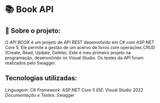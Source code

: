 # 📚 Book API

## 📖 Sobre o projeto: 

O *API BOOK* é um projeto de API REST desenvolvido em C# com ASP.NET Core 5. Ele permite a gestão de um acervo de livros com operações CRUD (Create, Read, Update, Delete). Este é meu primeiro projeto na programação, desenvolvido no Visual Studio. Os testes da API foram realizados pelo Swagger. 

## Tecnologias utilizadas:

*Linguagem*: C#
*Framework*: ASP.NET Core 5
*IDE*: Visual Studio 2022
*Documentação e Testes*: Swagger

